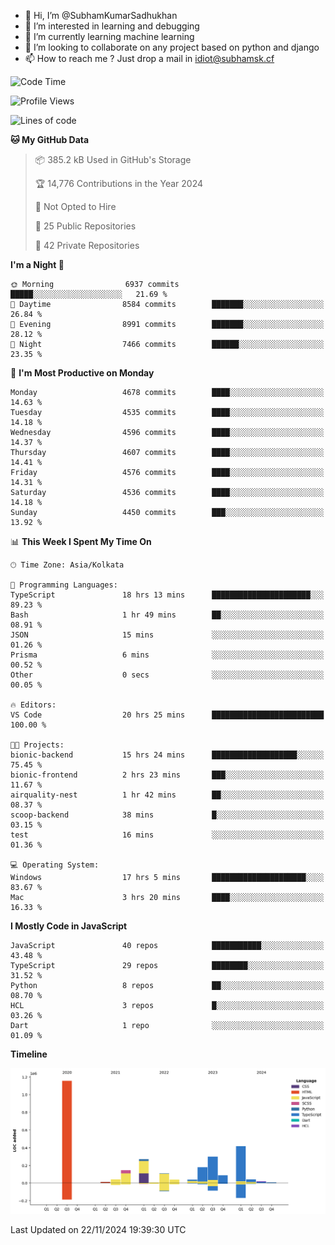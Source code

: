 - 👋 Hi, I’m @SubhamKumarSadhukhan
- 👀 I’m interested in learning and debugging
- 🌱 I’m currently learning machine learning
- 💞️ I’m looking to collaborate on any project based on python and django
- 📫 How to reach me ?
      Just drop a mail in idiot@subhamsk.cf

<!---
SubhamKumarSadhukhan/SubhamKumarSadhukhan is a ✨ special ✨ repository because its `README.md` (this file) appears on your GitHub profile.
You can click the Preview link to take a look at your changes.
--->


<!--START_SECTION:waka-->
![Code Time](http://img.shields.io/badge/Code%20Time-2%2C647%20hrs%2025%20mins-blue)

![Profile Views](http://img.shields.io/badge/Profile%20Views-0-blue)

![Lines of code](https://img.shields.io/badge/From%20Hello%20World%20I%27ve%20Written-2.9%20million%20lines%20of%20code-blue)

**🐱 My GitHub Data** 

> 📦 385.2 kB Used in GitHub's Storage 
 > 
> 🏆 14,776 Contributions in the Year 2024
 > 
> 🚫 Not Opted to Hire
 > 
> 📜 25 Public Repositories 
 > 
> 🔑 42 Private Repositories 
 > 
**I'm a Night 🦉** 

```text
🌞 Morning                6937 commits        █████░░░░░░░░░░░░░░░░░░░░   21.69 % 
🌆 Daytime                8584 commits        ███████░░░░░░░░░░░░░░░░░░   26.84 % 
🌃 Evening                8991 commits        ███████░░░░░░░░░░░░░░░░░░   28.12 % 
🌙 Night                  7466 commits        ██████░░░░░░░░░░░░░░░░░░░   23.35 % 
```
📅 **I'm Most Productive on Monday** 

```text
Monday                   4678 commits        ████░░░░░░░░░░░░░░░░░░░░░   14.63 % 
Tuesday                  4535 commits        ████░░░░░░░░░░░░░░░░░░░░░   14.18 % 
Wednesday                4596 commits        ████░░░░░░░░░░░░░░░░░░░░░   14.37 % 
Thursday                 4607 commits        ████░░░░░░░░░░░░░░░░░░░░░   14.41 % 
Friday                   4576 commits        ████░░░░░░░░░░░░░░░░░░░░░   14.31 % 
Saturday                 4536 commits        ████░░░░░░░░░░░░░░░░░░░░░   14.18 % 
Sunday                   4450 commits        ███░░░░░░░░░░░░░░░░░░░░░░   13.92 % 
```


📊 **This Week I Spent My Time On** 

```text
🕑︎ Time Zone: Asia/Kolkata

💬 Programming Languages: 
TypeScript               18 hrs 13 mins      ██████████████████████░░░   89.23 % 
Bash                     1 hr 49 mins        ██░░░░░░░░░░░░░░░░░░░░░░░   08.91 % 
JSON                     15 mins             ░░░░░░░░░░░░░░░░░░░░░░░░░   01.26 % 
Prisma                   6 mins              ░░░░░░░░░░░░░░░░░░░░░░░░░   00.52 % 
Other                    0 secs              ░░░░░░░░░░░░░░░░░░░░░░░░░   00.05 % 

🔥 Editors: 
VS Code                  20 hrs 25 mins      █████████████████████████   100.00 % 

🐱‍💻 Projects: 
bionic-backend           15 hrs 24 mins      ███████████████████░░░░░░   75.45 % 
bionic-frontend          2 hrs 23 mins       ███░░░░░░░░░░░░░░░░░░░░░░   11.67 % 
airquality-nest          1 hr 42 mins        ██░░░░░░░░░░░░░░░░░░░░░░░   08.37 % 
scoop-backend            38 mins             █░░░░░░░░░░░░░░░░░░░░░░░░   03.15 % 
test                     16 mins             ░░░░░░░░░░░░░░░░░░░░░░░░░   01.36 % 

💻 Operating System: 
Windows                  17 hrs 5 mins       █████████████████████░░░░   83.67 % 
Mac                      3 hrs 20 mins       ████░░░░░░░░░░░░░░░░░░░░░   16.33 % 
```

**I Mostly Code in JavaScript** 

```text
JavaScript               40 repos            ███████████░░░░░░░░░░░░░░   43.48 % 
TypeScript               29 repos            ████████░░░░░░░░░░░░░░░░░   31.52 % 
Python                   8 repos             ██░░░░░░░░░░░░░░░░░░░░░░░   08.70 % 
HCL                      3 repos             █░░░░░░░░░░░░░░░░░░░░░░░░   03.26 % 
Dart                     1 repo              ░░░░░░░░░░░░░░░░░░░░░░░░░   01.09 % 
```



**Timeline**

![Lines of Code chart](https://raw.githubusercontent.com/SubhamKumarSadhukhan/SubhamKumarSadhukhan/main/assets/bar_graph.png)


 Last Updated on 22/11/2024 19:39:30 UTC
<!--END_SECTION:waka-->
